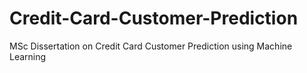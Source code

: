 # Credit-Card-Customer-Prediction
MSc Dissertation on Credit Card Customer Prediction using Machine Learning
